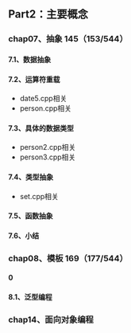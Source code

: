 ## Part2：主要概念

### chap07、抽象  145（153/544）

#### 7.1、数据抽象

#### 7.2、运算符重载

+ date5.cpp相关
+ person.cpp相关

#### 7.3、具体的数据类型

+ person2.cpp相关
+ person3.cpp相关

#### 7.4、类型抽象

+ set.cpp相关

#### 7.5、函数抽象

#### 7.6、小结

### chap08、模板  169（177/544）

#### 0

#### 8.1、泛型编程

### chap14、面向对象编程